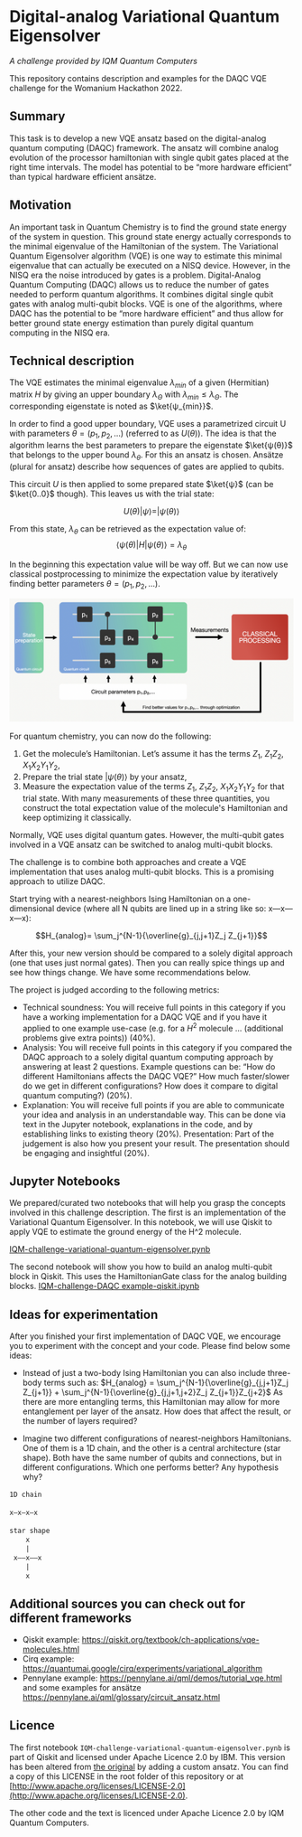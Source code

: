 # Digital-analog Variational Quantum Eigensolver

*A challenge provided by IQM Quantum Computers*

This repository contains description and examples for the DAQC VQE challenge for the Womanium Hackathon 2022.

## Summary

This task is to develop a new VQE ansatz based on the digital-analog quantum computing (DAQC) framework. The ansatz will combine analog evolution of the processor hamiltonian with single qubit gates placed at the right time intervals. The model has potential to be “more hardware efficient” than typical hardware efficient ansätze.

## Motivation

An important task in Quantum Chemistry is to find the ground state energy of the system in question. This ground state energy actually corresponds to the minimal eigenvalue of the Hamiltonian of the system. The Variational Quantum Eigensolver algorithm (VQE) is one way to estimate this minimal eigenvalue that can actually be executed on a NISQ device.
However, in the NISQ era the noise introduced by gates is a problem. Digital-Analog Quantum Computing (DAQC) allows us to reduce the number of gates needed to perform quantum algorithms. It combines digital single qubit gates with analog multi-qubit blocks.
VQE is one of the algorithms, where DAQC has the potential to be “more hardware efficient” and thus allow for better ground state energy estimation than purely digital quantum computing in the NISQ era.

## Technical description

The VQE estimates the minimal eigenvalue $λ_{min}$ of a given (Hermitian) matrix $H$ by giving an upper boundary $\lambda_\Theta$ with $\lambda_{min} \leq \lambda_{\Theta}$. The corresponding eigenstate is noted as $\ket{ψ_{min}}$.

In order to find a good upper boundary, VQE uses a parametrized circuit U with parameters $θ=(p_1,p_2,…)$ (referred to as $U(θ)$). The idea is that the algorithm learns the best parameters to prepare the eigenstate $\ket{ψ(θ)}$ that belongs to the upper bound $λ_θ$. For this an ansatz is chosen. Ansätze (plural for ansatz) describe how sequences of gates are applied to qubits.

This circuit $U$ is then applied to some prepared state $\ket{ψ}$ (can be $\ket{0..0}$ though). This leaves us with the trial state:

$$U(θ)|ψ⟩=|ψ(θ)⟩$$

From this state, $λ_θ$ can be retrieved as the expectation value of:
$$⟨ψ(θ)|H|ψ(θ)⟩=λ_θ$$  

In the beginning this expectation value will be way off. But we can now use classical postprocessing to minimize the expectation value by iteratively finding better parameters $θ=(p_1,p_2,…)$.

![Variational algorithm principle](assets/variational-algorithms.png)

For quantum chemistry, you can now do the following: 
1. Get the molecule’s Hamiltonian. Let’s assume it has the terms $Z_1$, $Z_1 Z_2$, $X_1 X_2 Y_1 Y_2$, 
2. Prepare the trial state $|ψ(θ)⟩$ by your ansatz, 
3. Measure the expectation value of the terms $Z_1$, $Z_1 Z_2$, $X_1 X_2 Y_1 Y_2$ for that trial state. With many measurements of these three quantities, you construct the total expectation value of the molecule's Hamiltonian and keep optimizing it classically.


Normally, VQE uses digital quantum gates. However, the multi-qubit gates involved in a VQE ansatz can be switched to analog multi-qubit blocks.  

The challenge is to combine both approaches and create a VQE implementation that uses analog multi-qubit blocks. This is a promising approach to utilize DAQC.

Start trying with a nearest-neighbors Ising Hamiltonian on a one-dimensional device (where all N qubits are lined up in a string like so: x—x—x—x):

$$H_{analog}= \sum_j^{N-1}{\overline{g}_{j,j+1}Z_j Z_{j+1}}$$

After this, your new version should be compared to a solely digital approach (one that uses just normal gates). Then you can really spice things up and see how things change. We have some recommendations below.

The project is judged according to the following metrics:

* Technical soundness: You will receive full points in this category if you have a working implementation for a DAQC VQE and if you have it applied to one example use-case (e.g. for a $H^2$ molecule ... (additional problems give extra points)) (40%).
* Analysis: You will receive full points in this category if you compared the DAQC approach to a solely digital quantum computing approach by answering at least 2 questions. Example questions can be: “How do different Hamiltonians affects the DAQC VQE?” How much faster/slower do we get in different configurations? How does it compare to digital quantum computing?) (20%).
* Explanation: You will receive full points if you are able to communicate your idea and analysis in an understandable way. This can be done via text in the Jupyter notebook, explanations in the code, and by establishing links to existing theory (20%).
Presentation: Part of the judgement is also how you present your result. The presentation should be engaging and insightful (20%).


## Jupyter Notebooks
We prepared/curated two notebooks that will help you grasp the concepts involved in this challenge description.
The first is an implementation of the Variational Quantum Eigensolver. In this notebook, we will use Qiskit to apply VQE to estimate the ground energy of the H^2 molecule.

[IQM-challenge-variational-quantum-eigensolver.pynb](IQM-challenge-variational-quantum-eigensolver.pynb)

The second notebook will show you how to build an analog multi-qubit block in Qiskit. This uses the HamiltonianGate class for the analog building blocks.
[IQM-challenge-DAQC example-qiskit.ipynb](IQM-challenge-variational-quantum-eigensolver.pynb)

## Ideas for experimentation
After you finished your first implementation of DAQC VQE, we encourage you to experiment with the concept and your code. Please find below some ideas:
* Instead of just a two-body Ising Hamiltonian you can also include three-body terms such as: $H_{analog} = \sum_j^{N-1}{\overline{g}_{j,j+1}Z_j Z_{j+1}} + \sum_j^{N-1}{\overline{g}_{j,j+1,j+2}Z_j Z_{j+1}}Z_{j+2}$
  As there are more entangling terms, this Hamiltonian may allow for more entanglement per layer of the ansatz. How does that affect the result, or the number of layers required?

* Imagine two different configurations of nearest-neighbors Hamiltonians. One of them is a 1D chain, and the other is a central architecture (star shape). Both have the same number of qubits and connections, but in different configurations. Which one performs better? Any hypothesis why?

```
1D chain 

x—x—x—x

star shape
    x
    |
 x–—x–—x
    |
    x
```

## Additional sources you can check out for different frameworks

* Qiskit example: https://qiskit.org/textbook/ch-applications/vqe-molecules.html
* Cirq example: https://quantumai.google/cirq/experiments/variational_algorithm
* Pennylane example: https://pennylane.ai/qml/demos/tutorial_vqe.html and some examples for ansätze https://pennylane.ai/qml/glossary/circuit_ansatz.html


## Licence

The first notebook `IQM-challenge-variational-quantum-eigensolver.pynb` is part of Qiskit and licensed under Apache Licence 2.0 by IBM. This version has been altered from [the original](https://github.com/Qiskit/qiskit-tutorials/blob/master/tutorials/algorithms/03_vqe_simulation_with_noise.ipynb) by adding a custom ansatz. You can find a copy of this LICENSE in the root folder of this repository or at [http://www.apache.org/licenses/LICENSE-2.0](http://www.apache.org/licenses/LICENSE-2.0).

The other code and the text is licenced under Apache Licence 2.0 by IQM Quantum Computers.
